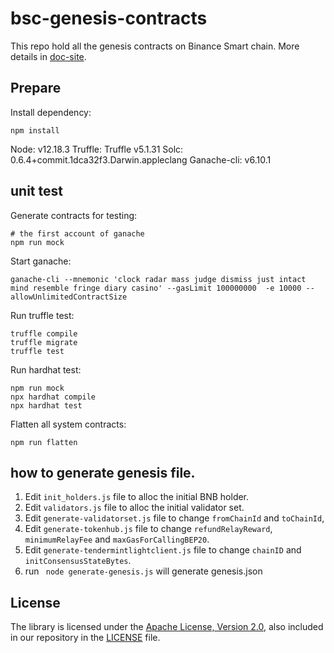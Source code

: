 # bsc-genesis-contracts

This repo hold all the genesis contracts on Binance Smart chain. More details in [doc-site](https://docs.bnbchain.org/docs/learn/system-contract).

## Prepare

Install dependency:
```shell script
npm install
``` 

Node: v12.18.3
Truffle: Truffle v5.1.31 
Solc: 0.6.4+commit.1dca32f3.Darwin.appleclang
Ganache-cli: v6.10.1


## unit test

Generate contracts for testing:
```shell script
# the first account of ganache
npm run mock
```

Start ganache:
```shell script
ganache-cli --mnemonic 'clock radar mass judge dismiss just intact mind resemble fringe diary casino' --gasLimit 100000000  -e 10000 --allowUnlimitedContractSize
```

Run truffle test:
```shell script
truffle compile
truffle migrate
truffle test
```

Run hardhat test:
```shell script
npm run mock
npx hardhat compile
npx hardhat test
```

Flatten all system contracts:
```shell script
npm run flatten
```

## how to generate genesis file.
 
1. Edit `init_holders.js` file to alloc the initial BNB holder.
2. Edit `validators.js` file to alloc the initial validator set.
3. Edit `generate-validatorset.js` file to change `fromChainId` and `toChainId`,
4. Edit `generate-tokenhub.js` file to change `refundRelayReward`, `minimumRelayFee` and `maxGasForCallingBEP20`.
5. Edit `generate-tendermintlightclient.js` file to change `chainID` and `initConsensusStateBytes`.
6. run ` node generate-genesis.js` will generate genesis.json

## License

The library is licensed under the [Apache License, Version 2.0](https://www.apache.org/licenses/LICENSE-2.0),
also included in our repository in the [LICENSE](LICENSE) file.
